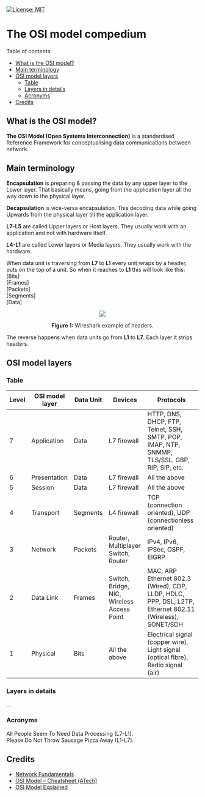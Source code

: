 
[![License: MIT](https://img.shields.io/badge/License-MIT-green.svg)](https://github.com/vald-phoenix/the-osi-model/blob/master/LICENSE)
# The OSI model compedium

Table of contents:

- [What is the OSI model?](#what-is-the-osi-model)
- [Main terminology](#main-terminology)
- [OSI model layers](#osi-model-layers)
  * [Table](#table)
  * [Layers in details](#layers-in-details)
  * [Acronyms](#acronyms)
- [Credits](#credits)

## What is the OSI model?
**The OSI Model (Open Systems Interconnection)** is a standardised Reference 
Framework for conceptualising data communications between network.

## Main terminology

**Encapsulation** is preparing & passing the data by any upper layer to the 
Lower layer. That basically means, going from the application layer all the way
down to the physical layer.

**Decapsulation**  is vice-versa encapsulation. This decoding data while going
Upwards from the physical layer till the application layer.

**L7-L5** are called Upper layers or Host layers. They usually work with an
application and not with hardware itself.

**L4-L1** are called Lower layers or Media layers. They usually work with the
hardware.

When data unit is traversing from **L7** to **L1** every unit wraps by a
header, puts on the top of a unit. So when it reaches to **L1** this will look
like this:  
[Bits]  
[Frames]  
[Packets]  
[Segments]  
[Data]  

<div align="center">
<img src="https://upload.wikimedia.org/wikipedia/commons/9/90/Wireshark_3.0.3_screenshot.png">
<p><strong>Figure 1:</strong> Wireshark example of headers.</p>
</div>

The reverse happens when data units go from **L1** to **L7**. Each layer it 
strips headers.

## OSI model layers

### Table

|Level|OSI model layer|Data Unit|Devices|Protocols|
|--|--|--|--|--|
|7|Application|Data|L7 firewall|HTTP, DNS, DHCP, FTP, Telnet, SSH, SMTP, POP, IMAP, NTP, SNMMP, TLS/SSL, GBP, RIP, SIP, etc.|
|6|Presentation|Data|L7 firewall|All the above|
|5|Session|Data|L7 firewall|All the above|
|4|Transport|Segments|L4 firewall|TCP (connection oriented), UDP (connectionless oriented)|
|3|Network|Packets|Router, Multiplayer Switch, Router|IPv4, IPv6, IPSec, OSPF, EIGRP|
|2|Data Link|Frames|Switch, Bridge, NIC, Wireless Access Point|MAC, ARP Ethernet 802.3 (Wired), CDP, LLDP, HDLC, PPP, DSL, L2TP, Ethernet 802.11 (Wireless), SONET/SDH|
|1|Physical|Bits|All the above|Electrical signal (copper wire), Light signal (optical fibre), Radio signal (air)|

### Layers in details

...

### Acronyms

All People Seem To Need Data Processing (L7-L1).  
Please Do Not Throw Sausage Pizza Away (L1-L7).

## Credits

- [Network Fundamentals](https://drive.google.com/file/d/1i1KT_mE-pfsasubSGWZST91XLDGwEfMU/view)
- [OSI Model – Cheatsheet (ATech)](http://aurumme.com/atech/wp-content/uploads/2018/04/OSI-Model-CheatSheet-ATech-Waqas-Karim.pdf)
- [OSI Model Explained](https://youtu.be/vv4y_uOneC0)
